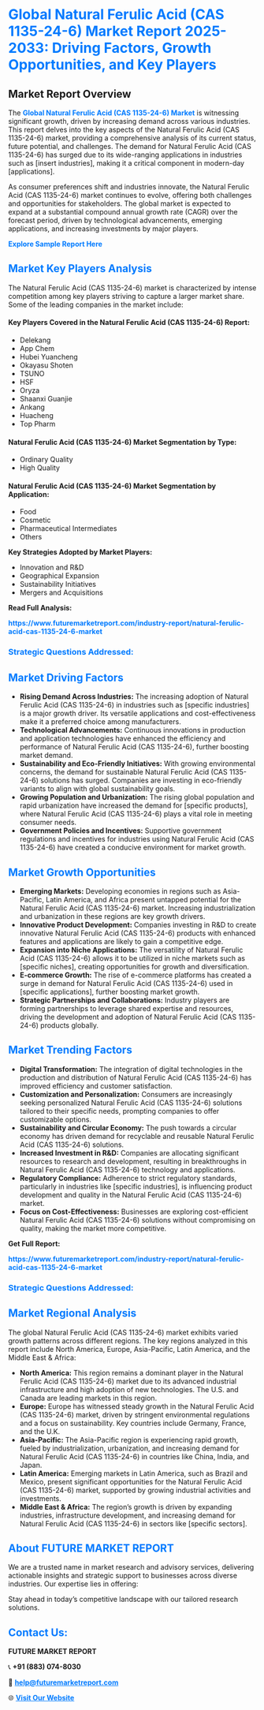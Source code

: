 <h1 style="color: #007BFF;">Global Natural Ferulic Acid (CAS 1135-24-6) Market Report 2025-2033: Driving Factors, Growth Opportunities, and Key Players</h1>

<section id="overview">
<h2>Market Report Overview</h2>
<p>The <a href="https://www.futuremarketreport.com/industry-report/natural-ferulic-acid-cas-1135-24-6-market" style="color: #007BFF; text-decoration: none;"><strong>Global Natural Ferulic Acid (CAS 1135-24-6) Market</strong></a> is witnessing significant growth, driven by increasing demand across various industries. This report delves into the key aspects of the Natural Ferulic Acid (CAS 1135-24-6) market, providing a comprehensive analysis of its current status, future potential, and challenges. The demand for Natural Ferulic Acid (CAS 1135-24-6) has surged due to its wide-ranging applications in industries such as [insert industries], making it a critical component in modern-day [applications].</p>
<p>As consumer preferences shift and industries innovate, the Natural Ferulic Acid (CAS 1135-24-6) market continues to evolve, offering both challenges and opportunities for stakeholders. The global market is expected to expand at a substantial compound annual growth rate (CAGR) over the forecast period, driven by technological advancements, emerging applications, and increasing investments by major players.</p>
</section>

<section id="overview">
<p><a href="https://www.futuremarketreport.com/request-sample/reportId=55216" style="color: #007BFF; text-decoration: none;"><strong>Explore Sample Report Here</strong></a></p>
</section>

<section id="key-players">
<h2 style="color: #007BFF;">Market Key Players Analysis</h2>
<p>The Natural Ferulic Acid (CAS 1135-24-6) market is characterized by intense competition among key players striving to capture a larger market share. Some of the leading companies in the market include:</p>
<h4>Key Players Covered in the Natural Ferulic Acid (CAS 1135-24-6) Report:</h4>
<ul><li>Delekang</li><li>App Chem</li><li>Hubei Yuancheng</li><li>Okayasu Shoten</li><li>TSUNO</li><li>HSF</li><li>Oryza</li><li>Shaanxi Guanjie</li><li>Ankang</li><li>Huacheng</li><li>Top Pharm</li></ul>
<h4>Natural Ferulic Acid (CAS 1135-24-6) Market Segmentation by Type:</h4>
<ul><li>Ordinary Quality</li><li>High Quality</li></ul>

<h4>Natural Ferulic Acid (CAS 1135-24-6) Market Segmentation by Application:</h4>
<ul><li>Food</li><li>Cosmetic</li><li>Pharmaceutical Intermediates</li><li>Others</li></ul>
<p><strong>Key Strategies Adopted by Market Players:</strong></p>
<ul>
<li>Innovation and R&D</li>
<li>Geographical Expansion</li>
<li>Sustainability Initiatives</li>
<li>Mergers and Acquisitions</li>
</ul>
</section>

<section>
<p><strong>Read Full Analysis: </strong></p><a href="https://www.futuremarketreport.com/industry-report/natural-ferulic-acid-cas-1135-24-6-market" style="color: #007BFF; text-decoration: none;"><strong>https://www.futuremarketreport.com/industry-report/natural-ferulic-acid-cas-1135-24-6-market</strong></a>
<h3 style="color: #007BFF;">Strategic Questions Addressed:</h3>
</section>

<section id="driving-factors">
<h2 style="color: #007BFF;">Market Driving Factors</h2>
<ul>
<li><strong>Rising Demand Across Industries:</strong> The increasing adoption of Natural Ferulic Acid (CAS 1135-24-6) in industries such as [specific industries] is a major growth driver. Its versatile applications and cost-effectiveness make it a preferred choice among manufacturers.</li>
<li><strong>Technological Advancements:</strong> Continuous innovations in production and application technologies have enhanced the efficiency and performance of Natural Ferulic Acid (CAS 1135-24-6), further boosting market demand.</li>
<li><strong>Sustainability and Eco-Friendly Initiatives:</strong> With growing environmental concerns, the demand for sustainable Natural Ferulic Acid (CAS 1135-24-6) solutions has surged. Companies are investing in eco-friendly variants to align with global sustainability goals.</li>
<li><strong>Growing Population and Urbanization:</strong> The rising global population and rapid urbanization have increased the demand for [specific products], where Natural Ferulic Acid (CAS 1135-24-6) plays a vital role in meeting consumer needs.</li>
<li><strong>Government Policies and Incentives:</strong> Supportive government regulations and incentives for industries using Natural Ferulic Acid (CAS 1135-24-6) have created a conducive environment for market growth.</li>
</ul>
</section>

<section id="growth-opportunities">
<h2 style="color: #007BFF;">Market Growth Opportunities</h2>
<ul>
<li><strong>Emerging Markets:</strong> Developing economies in regions such as Asia-Pacific, Latin America, and Africa present untapped potential for the Natural Ferulic Acid (CAS 1135-24-6) market. Increasing industrialization and urbanization in these regions are key growth drivers.</li>
<li><strong>Innovative Product Development:</strong> Companies investing in R&D to create innovative Natural Ferulic Acid (CAS 1135-24-6) products with enhanced features and applications are likely to gain a competitive edge.</li>
<li><strong>Expansion into Niche Applications:</strong> The versatility of Natural Ferulic Acid (CAS 1135-24-6) allows it to be utilized in niche markets such as [specific niches], creating opportunities for growth and diversification.</li>
<li><strong>E-commerce Growth:</strong> The rise of e-commerce platforms has created a surge in demand for Natural Ferulic Acid (CAS 1135-24-6) used in [specific applications], further boosting market growth.</li>
<li><strong>Strategic Partnerships and Collaborations:</strong> Industry players are forming partnerships to leverage shared expertise and resources, driving the development and adoption of Natural Ferulic Acid (CAS 1135-24-6) products globally.</li>
</ul>
</section>

<section id="trending-factors">
<h2 style="color: #007BFF;">Market Trending Factors</h2>
<ul>
<li><strong>Digital Transformation:</strong> The integration of digital technologies in the production and distribution of Natural Ferulic Acid (CAS 1135-24-6) has improved efficiency and customer satisfaction.</li>
<li><strong>Customization and Personalization:</strong> Consumers are increasingly seeking personalized Natural Ferulic Acid (CAS 1135-24-6) solutions tailored to their specific needs, prompting companies to offer customizable options.</li>
<li><strong>Sustainability and Circular Economy:</strong> The push towards a circular economy has driven demand for recyclable and reusable Natural Ferulic Acid (CAS 1135-24-6) solutions.</li>
<li><strong>Increased Investment in R&D:</strong> Companies are allocating significant resources to research and development, resulting in breakthroughs in Natural Ferulic Acid (CAS 1135-24-6) technology and applications.</li>
<li><strong>Regulatory Compliance:</strong> Adherence to strict regulatory standards, particularly in industries like [specific industries], is influencing product development and quality in the Natural Ferulic Acid (CAS 1135-24-6) market.</li>
<li><strong>Focus on Cost-Effectiveness:</strong> Businesses are exploring cost-efficient Natural Ferulic Acid (CAS 1135-24-6) solutions without compromising on quality, making the market more competitive.</li>
</ul>
</section>

<section>
<p><strong>Get Full Report: </strong></p><a href="https://www.futuremarketreport.com/industry-report/natural-ferulic-acid-cas-1135-24-6-market" style="color: #007BFF; text-decoration: none;"><strong>https://www.futuremarketreport.com/industry-report/natural-ferulic-acid-cas-1135-24-6-market</strong></a>
<h3 style="color: #007BFF;">Strategic Questions Addressed:</h3>
</section>


<section id="regional-analysis">
<h2 style="color: #007BFF;">Market Regional Analysis</h2>
<p>The global Natural Ferulic Acid (CAS 1135-24-6) market exhibits varied growth patterns across different regions. The key regions analyzed in this report include North America, Europe, Asia-Pacific, Latin America, and the Middle East & Africa:</p>
<ul>
<li><strong>North America:</strong> This region remains a dominant player in the Natural Ferulic Acid (CAS 1135-24-6) market due to its advanced industrial infrastructure and high adoption of new technologies. The U.S. and Canada are leading markets in this region.</li>
<li><strong>Europe:</strong> Europe has witnessed steady growth in the Natural Ferulic Acid (CAS 1135-24-6) market, driven by stringent environmental regulations and a focus on sustainability. Key countries include Germany, France, and the U.K.</li>
<li><strong>Asia-Pacific:</strong> The Asia-Pacific region is experiencing rapid growth, fueled by industrialization, urbanization, and increasing demand for Natural Ferulic Acid (CAS 1135-24-6) in countries like China, India, and Japan.</li>
<li><strong>Latin America:</strong> Emerging markets in Latin America, such as Brazil and Mexico, present significant opportunities for the Natural Ferulic Acid (CAS 1135-24-6) market, supported by growing industrial activities and investments.</li>
<li><strong>Middle East & Africa:</strong> The region’s growth is driven by expanding industries, infrastructure development, and increasing demand for Natural Ferulic Acid (CAS 1135-24-6) in sectors like [specific sectors].</li>
</ul>
</section>

<footer>
<h2 style="color: #007BFF;">About FUTURE MARKET REPORT</h2>
<p>We are a trusted name in market research and advisory services, delivering actionable insights and strategic support to businesses across diverse industries. Our expertise lies in offering:</p>

<p>Stay ahead in today’s competitive landscape with our tailored research solutions.</p>

<h2 style="color: #007BFF;">Contact Us:</h2>
<p><strong>FUTURE MARKET REPORT</strong></p>
<p>📞 <strong>+91 (883) 074-8030</strong></p>
<p>📧 <strong><a href="mailto:help@futuremarketreport.com" style="color: #007BFF;">help@futuremarketreport.com</a></strong></p>
<p>🌐 <strong><a href="https://www.futuremarketreport.com/" style="color: #007BFF;">Visit Our Website</a></strong></p>
</footer>